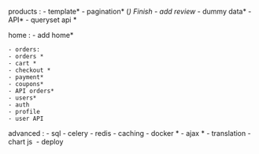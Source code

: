 products :
    - template*
    - pagination*      (*) Finish
    - add review*
    - dummy data*
    - API*
    - queryset api *

 home :
    - add home*
    
    - orders:
    - orders *
    - cart *
    - checkout *
    - payment*
    - coupons*
    - API orders*
    - users*
    - auth
    - profile
    - user API

advanced :
    - sql
    - celery
    - redis
    - caching
    - docker *
    - ajax *
    - translation
    - chart js 
    - deploy
